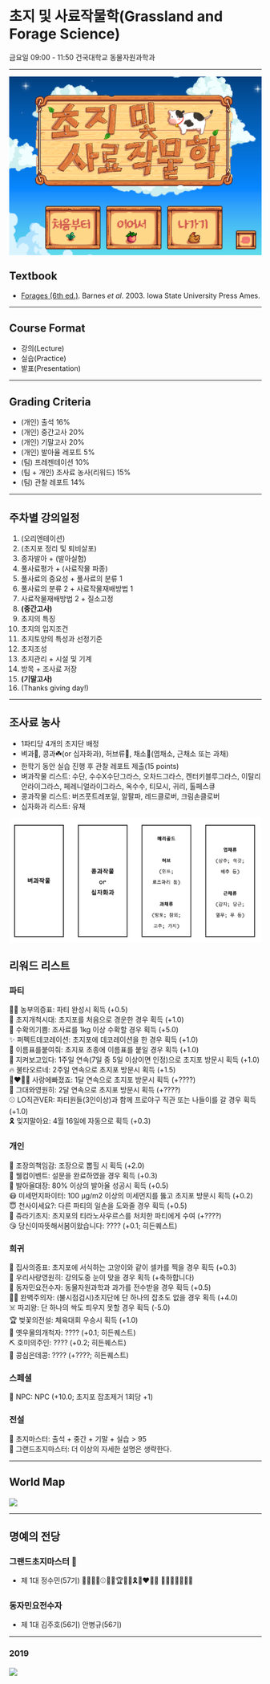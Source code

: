 # 초지 및 사료작물학(Grassland and Forage Science)
금요일 09:00 - 11:50 건국대학교 동물자원과학과  

--------------------------------------
<img src="head.png" align="center" />


## Textbook
- [Forages (6th ed.)](https://www.nhbs.com/forages-volume-1-book). Barnes *et al*. 2003. Iowa State University Press Ames.  
--------------------------------------

## Course Format
- 강의(Lecture)
- 실습(Practice)
- 발표(Presentation)
--------------------------------------

## Grading Criteria
- (개인) 출석 16% 
- (개인) 중간고사 20%
- (개인) 기말고사 20%
- (개인) 발아율 레포트 5%
- (팀) 프레젠테이션 10%
- (팀 + 개인) 조사료 농사(리워드) 15%
- (팀) 관찰 레포트 14%

--------------------------------------
## 주차별 강의일정
1. (오리엔테이션)   
2. (초지포 정리 및 퇴비살포)  
3. 종자발아 + (발아실험)  
4. 풀사료평가 + (사료작물 파종)  
5. 풀사료의 중요성 + 풀사료의 분류 1  
6. 풀사료의 분류 2 + 사료작물재배방법 1  
7. 사료작물재배방법 2 + 질소고정  
8. **(중간고사)**  
9. 초지의 특징  
10. 초지의 입지조건  
11. 초지토양의 특성과 선정기준  
12. 초지조성  
13. 초지관리 + 시설 및 기계   
14. 방목 + 조사료 저장  
15. **(기말고사)**  
16. (Thanks giving day!)  

--------------------------------------
## 조사료 농사
- 1파티당 4개의 초지단 배정  
- 벼과🌾, 콩과☘️(or 십자화과), 허브류🌿, 채소🥬(엽채소, 근채소 또는 과채)  
- 한학기 동안 실습 진행 후 관찰 레포트 제출(15 points)  
- 벼과작물 리스트: 수단, 수수X수단그라스, 오차드그라스, 켄터키블루그라스, 이탈리안라이그라스, 페레니얼라이그라스, 옥수수, 티모시, 귀리, 톨페스큐  
- 콩과작물 리스트: 버즈풋트레포일, 알팔파, 레드클로버, 크림손클로버  
- 십자화과 리스트: 유채  

<img src="forages.png" align="center" />

## 리워드 리스트 
### 파티
:woman_farmer: 농부의증표: 파티 완성시 획득 (+0.5)  
:racehorse: 초지개척시대: 초지포를 처음으로 경운한 경우 획득 (+1.0)  
:ear_of_rice: 수확의기쁨: 조사료를 1kg 이상 수확할 경우 획득 (+5.0)  
:sparkles: 퍼펙트데코레이션: 초지포에 데코레이션을 한 경우 획득 (+1.0)  
:name_badge: 이름표를붙여줘: 초지포 초종에 이름표를 붙일 경우 획득 (+1.0)  
:eyes: 지켜보고있다: 1주일 연속(7일 중 5일 이상이면 인정)으로 초지포 방문시 획득 (+1.0)  
:fire: 불타오르네: 2주일 연속으로 초지포 방문시 획득 (+1.5)  
:couplekiss_man_woman: 사랑에빠졌죠: 1달 연속으로 초지포 방문시 획득 (+????)  
:ring: 그대와영원히: 2달 연속으로 초지포 방문시 획득 (+????)  
:baseball: LO직관VER: 파티원들(3인이상)과 함께 프로야구 직관 또는 나들이를 갈 경우 획득 (+1.0)  
:reminder_ribbon: 잊지말아요: 4월 16일에 자동으로 획득 (+0.3)  

### 개인
:dragon_face: 조장의책임감: 조장으로 뽑힐 시 획득 (+2.0)  
:angel: 웰컴이벤트: 설문을 완료하였을 경우 획득 (+0.3)  
:seedling: 발아율대장: 80% 이상의 발아율 성공시 획득 (+0.5)   
:mask: 미세먼지파이터: 100 µg/m2 이상의 미세먼지를 뚫고 초지포 방문시 획득 (+0.2)  
:innocent: 천사이세요?: 다른 파티의 일손을 도와줄 경우 획득 (+0.5)  
:crocodile: 쥬라기초지: 초지포의 티라노사우르스를 처치한 파티에게 수여 (+????)  
:kissing_heart: 당신이따뜻해서봄이왔습니다: ???? (+0.1; 히든퀘스트)  

### 희귀
:feet: 집사의증표: 초지포에 서식하는 고양이와 같이 셀카를 찍을 경우 획득 (+0.3)  
:couple_with_heart: 우리사랑영원히: 강의도중 눈이 맞을 경우 획득 (+축하합니다)  
:microphone: 동자민요전수자: 동물자원과학과 과가를 전수받을 경우 획득 (+0.5)  
:man_in_tuxedo: 완벽주의자: (불시점검시)초지단에 단 하나의 잡초도 없을 경우 획득 (+4.0)  
:skull_and_crossbones: 파괴왕: 단 하나의 싹도 틔우지 못할 경우 획득 (-5.0)  
:trophy: 벚꽃의전설: 체육대회 우승시 획득 (+1.0)  
:whale: 옛우물의개척자: ???? (+0.1; 히든퀘스트)  
:pick: 호미의주인: ???? (+0.2; 히든퀘스트)  
:peanuts: 콩심은데콩: ???? (+????; 히든퀘스트)  

### 스페셜
:robot: NPC: NPC (+10.0; 초지포 잡초제거 1회당 +1)  

### 전설
:crown: 초지마스터: 출석 + 중간 + 기말 + 실습 > 95  
:princess: 그랜드초지마스터: 더 이상의 자세한 설명은 생략한다.  

--------------------------------------
## World Map
<img src="location.png" align="center" />

--------------------------------------
## 명예의 전당  
### 그랜드초지마스터 :princess:  
- 제 1대 정수민(57기) :dragon_face::woman_farmer::racehorse::baseball::eyes::crocodile::trophy::fire::sparkles::reminder_ribbon::couplekiss_man_woman: :name_badge::ring::angel::innocent::mask::kissing_heart::feet:   

### 동자민요전수자   
- 제 1대 김주호(56기) 안병규(56기)  

-------------------------------------- 
### 2019    
<img src="footer.png" align="center" />
